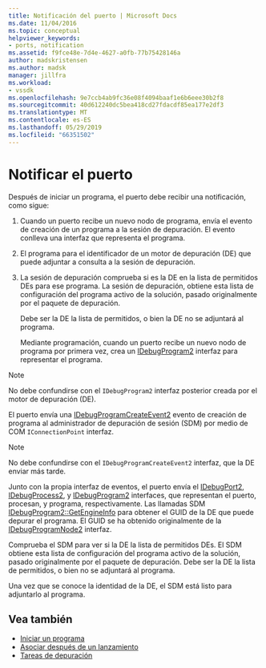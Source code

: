 ```yaml
---
title: Notificación del puerto | Microsoft Docs
ms.date: 11/04/2016
ms.topic: conceptual
helpviewer_keywords:
- ports, notification
ms.assetid: f9fce48e-7d4e-4627-a0fb-77b75428146a
author: madskristensen
ms.author: madsk
manager: jillfra
ms.workload:
- vssdk
ms.openlocfilehash: 9e7ccb4ab9fc36e08f4094baaf1e6b6eee30b2f8
ms.sourcegitcommit: 40d612240dc5bea418cd27fdacdf85ea177e2df3
ms.translationtype: MT
ms.contentlocale: es-ES
ms.lasthandoff: 05/29/2019
ms.locfileid: "66351502"
---
```

# <a name="notify-the-port"></a>Notificar el puerto
Después de iniciar un programa, el puerto debe recibir una notificación, como sigue:

1. Cuando un puerto recibe un nuevo nodo de programa, envía el evento de creación de un programa a la sesión de depuración. El evento conlleva una interfaz que representa el programa.

2. El programa para el identificador de un motor de depuración (DE) que puede adjuntar a consulta a la sesión de depuración.

3. La sesión de depuración comprueba si es la DE en la lista de permitidos DEs para ese programa. La sesión de depuración, obtiene esta lista de configuración del programa activo de la solución, pasado originalmente por el paquete de depuración.

    Debe ser la DE la lista de permitidos, o bien la DE no se adjuntará al programa.

   Mediante programación, cuando un puerto recibe un nuevo nodo de programa por primera vez, crea un [IDebugProgram2](../../extensibility/debugger/reference/idebugprogram2.md) interfaz para representar el programa.

> [!NOTE]
> No debe confundirse con el `IDebugProgram2` interfaz posterior creada por el motor de depuración (DE).

 El puerto envía una [IDebugProgramCreateEvent2](../../extensibility/debugger/reference/idebugprogramcreateevent2.md) evento de creación de programa al administrador de depuración de sesión (SDM) por medio de COM `IConnectionPoint` interfaz.

> [!NOTE]
> No debe confundirse con el `IDebugProgramCreateEvent2` interfaz, que la DE enviar más tarde.

 Junto con la propia interfaz de eventos, el puerto envía el [IDebugPort2](../../extensibility/debugger/reference/idebugport2.md), [IDebugProcess2](../../extensibility/debugger/reference/idebugprocess2.md), y [IDebugProgram2](../../extensibility/debugger/reference/idebugprogram2.md) interfaces, que representan el puerto, procesan, y programa, respectivamente. Las llamadas SDM [IDebugProgram2::GetEngineInfo](../../extensibility/debugger/reference/idebugprogram2-getengineinfo.md) para obtener el GUID de la DE que puede depurar el programa. El GUID se ha obtenido originalmente de la [IDebugProgramNode2](../../extensibility/debugger/reference/idebugprogramnode2.md) interfaz.

 Comprueba el SDM para ver si la DE la lista de permitidos DEs. El SDM obtiene esta lista de configuración del programa activo de la solución, pasado originalmente por el paquete de depuración. Debe ser la DE la lista de permitidos, o bien no se adjuntará al programa.

 Una vez que se conoce la identidad de la DE, el SDM está listo para adjuntarlo al programa.

## <a name="see-also"></a>Vea también
- [Iniciar un programa](../../extensibility/debugger/launching-a-program.md)
- [Asociar después de un lanzamiento](../../extensibility/debugger/attaching-after-a-launch.md)
- [Tareas de depuración](../../extensibility/debugger/debugging-tasks.md)